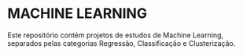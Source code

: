 # MACHINE LEARNING

Este repositório contém projetos de estudos de Machine Learning, separados pelas categorias Regressão, Classificação e Clusterização.
